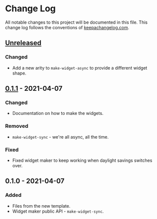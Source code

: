 # Change Log
All notable changes to this project will be documented in this file. This change log follows the conventions of [keepachangelog.com](http://keepachangelog.com/).

## [Unreleased]
### Changed
- Add a new arity to `make-widget-async` to provide a different widget shape.

## [0.1.1] - 2021-04-07
### Changed
- Documentation on how to make the widgets.

### Removed
- `make-widget-sync` - we're all async, all the time.

### Fixed
- Fixed widget maker to keep working when daylight savings switches over.

## 0.1.0 - 2021-04-07
### Added
- Files from the new template.
- Widget maker public API - `make-widget-sync`.

[Unreleased]: https://github.com/your-name/csv-to-toshl/compare/0.1.1...HEAD
[0.1.1]: https://github.com/your-name/csv-to-toshl/compare/0.1.0...0.1.1
